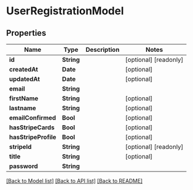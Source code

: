 # UserRegistrationModel

## Properties
Name | Type | Description | Notes
------------ | ------------- | ------------- | -------------
**id** | **String** |  | [optional] [readonly] 
**createdAt** | **Date** |  | [optional] 
**updatedAt** | **Date** |  | [optional] 
**email** | **String** |  | 
**firstName** | **String** |  | [optional] 
**lastname** | **String** |  | [optional] 
**emailConfirmed** | **Bool** |  | [optional] 
**hasStripeCards** | **Bool** |  | [optional] 
**hasStripeProfile** | **Bool** |  | [optional] 
**stripeId** | **String** |  | [optional] [readonly] 
**title** | **String** |  | [optional] 
**password** | **String** |  | 

[[Back to Model list]](../README.md#documentation-for-models) [[Back to API list]](../README.md#documentation-for-api-endpoints) [[Back to README]](../README.md)


